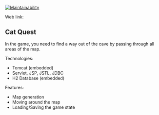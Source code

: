 [![Maintainability](https://api.codeclimate.com/v1/badges/7849196a1b5d443646f3/maintainability)](https://codeclimate.com/github/opifexM/CatQuest/maintainability)

Web link: 

## Cat Quest
In the game, you need to find a way out of the cave by passing through all areas of the map.

Technologies:
- Tomcat (embedded)
- Servlet, JSP, JSTL, JDBC
- H2 Database (embedded)

Features:
- Map generation
- Moving around the map
- Loading/Saving the game state
